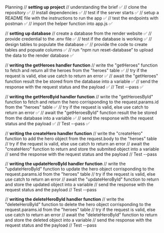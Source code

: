 Planning
// **setting up project**
// understanding the brief ✅
// clone the repository ✅
// install dependencies ✅
// test if the server starts ✅
// setup a README file with the instructions to run the app ✅
// test the endpoints with postman ✅
// import the helper function into app.js ✅

// **setting up database**
// create a database from the render website ✅
// provide credential to the .env file ✅
// test if the database is working ✅
// design tables to populate the database ✅
// provide the code to create tables and popuate columns ✅
// run “npm run reset-database” to upload the data to the render database ✅

// **writing the getHeroes handler function**
// write the "getHeroes" function to fetch and return all the heroes from the "heroes" table ✅
// try if the request is valid, else use catch to return an error ✅
// await the "getHeroes" function result the be stored from the database into a variable ✅
// send the response with the request status and the payload ✅
// Test --pass ✅

// **writing the getHeroByid handler function**
// write the "getHeroesById" function to fetch and return the hero corrisponding to the request.params.id from the "heroes" table ✅
// try if the request is valid, else use catch to return an error ✅
// await the "getHeroesById" function result the be stored from the database into a variable ✅
// send the response with the request status and the payload ✅
// Test --pass ✅

// **writing the createHero handler function**
// write the "createHero" function to add the hero object from the request.body to the "heroes" table
// try if the request is valid, else use catch to return an error
// await the "createHero" function to return and store the submited object into a variable
// send the response with the request status and the payload
// Test --pass

// **writing the updateHeroById handler function**
// write the "updateHeroById" function to update the hero object corrisponding to the request.params.id from the "heroes" table
// try if the request is valid, else use catch to return an error
// await the "updateHeroById" function to return and store the updated object into a variable
// send the response with the request status and the payload
// Test --pass

// **writing the deleteHeroById handler function**
// write the "deleteHeroById" function to delete the hero object corrisponding to the request.params.id from the "heroes" table
// try if the request is valid, else use catch to return an error
// await the "deleteHeroById" function to return and store the deleted object into a variable
// send the response with the request status and the payload
// Test --pass
